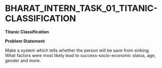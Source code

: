 # BHARAT_INTERN_TASK_01_TITANIC-CLASSIFICATION
**Titanic Classification**

**Problem Statement**

Make a system which tells whether the person will be
save from sinking. What factors were
most likely lead to success-socio-economic
status, age, gender and more.
